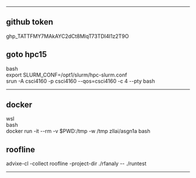 
---
## github token

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

## goto hpc15

bash  
export SLURM_CONF=/opt1/slurm/hpc-slurm.conf  
srun -A csci4160 -p csci4160 --qos=csci4160 -c 4 --pty bash  

---
## docker 

wsl  
bash  
docker run -it --rm -v $PWD:/tmp -w /tmp zllai/asgn1a bash

## roofline

advixe-cl -collect roofline -project-dir ./rfanaly -- ./runtest  


---
